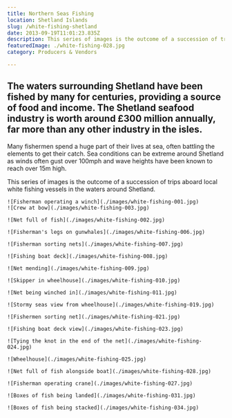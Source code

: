 ```yaml
---
title: Northern Seas Fishing
location: Shetland Islands
slug: /white-fishing-shetland
date: 2013-09-19T11:01:23.835Z
description: This series of images is the outcome of a succession of trips aboard local white fishing vessels in the waters around Shetland.
featuredImage: ./white-fishing-028.jpg
category: Producers & Vendors

---
```

## The waters surrounding Shetland have been fished by many for centuries, providing a source of food and income.  The Shetland seafood industry is worth around £300 million annually, far more than any other industry in the isles.

Many fishermen spend a huge part of their lives at sea, often battling the elements to get their catch. Sea conditions can be extreme around Shetland as winds often gust over 100mph and wave heights have been known to reach over 15m high.

This series of images is the outcome of a succession of trips aboard local white fishing vessels in the waters around Shetland.

```grid|2
![Fisherman operating a winch](./images/white-fishing-001.jpg)
![Crew at bow](./images/white-fishing-003.jpg)
```

```grid|1
![Net full of fish](./images/white-fishing-002.jpg)
```

```grid|2
![Fisherman's legs on gunwhales](./images/white-fishing-006.jpg)

![Fisherman sorting nets](./images/white-fishing-007.jpg)
```

```grid|2
![Fishing boat deck](./images/white-fishing-008.jpg)

![Net mending](./images/white-fishing-009.jpg)
```

```grid|2
![Skipper in wheelhouse](./images/white-fishing-010.jpg)

![Net being winched in](./images/white-fishing-011.jpg)
```

```grid|1
![Stormy seas view from wheelhouse](./images/white-fishing-019.jpg)
```

```grid|2
![Fishermen sorting net](./images/white-fishing-021.jpg)

![Fishing boat deck view](./images/white-fishing-023.jpg)
```

```grid|1
![Tying the knot in the end of the net](./images/white-fishing-024.jpg)
```

```grid|2
![Wheelhouse](./images/white-fishing-025.jpg)

![Net full of fish alongside boat](./images/white-fishing-028.jpg)
```

```grid|1
![Fisherman operating crane](./images/white-fishing-027.jpg)
```

```grid|2
![Boxes of fish being landed](./images/white-fishing-031.jpg)

![Boxes of fish being stacked](./images/white-fishing-034.jpg)
```
